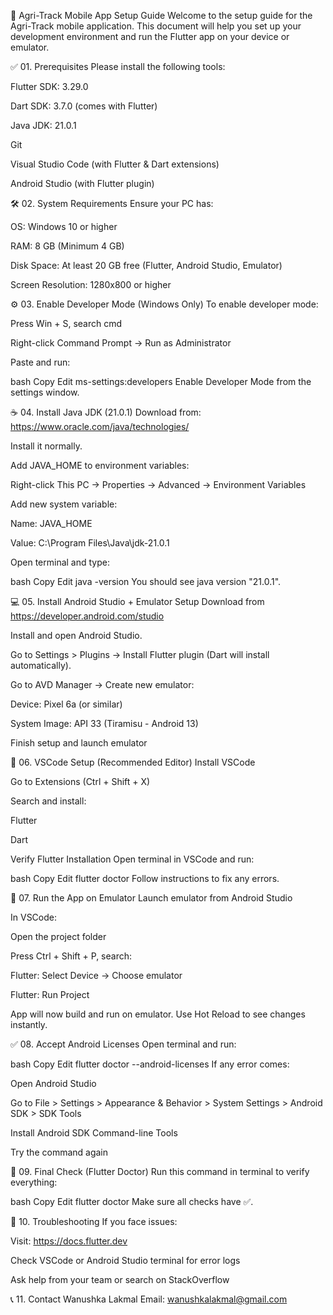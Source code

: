 🌾 Agri-Track Mobile App Setup Guide
Welcome to the setup guide for the Agri-Track mobile application. This document will help you set up your development environment and run the Flutter app on your device or emulator.

✅ 01. Prerequisites
Please install the following tools:

Flutter SDK: 3.29.0

Dart SDK: 3.7.0 (comes with Flutter)

Java JDK: 21.0.1

Git

Visual Studio Code (with Flutter & Dart extensions)

Android Studio (with Flutter plugin)

🛠️ 02. System Requirements
Ensure your PC has:

OS: Windows 10 or higher

RAM: 8 GB (Minimum 4 GB)

Disk Space: At least 20 GB free (Flutter, Android Studio, Emulator)

Screen Resolution: 1280x800 or higher

⚙️ 03. Enable Developer Mode (Windows Only)
To enable developer mode:

Press Win + S, search cmd

Right-click Command Prompt → Run as Administrator

Paste and run:

bash
Copy
Edit
ms-settings:developers
Enable Developer Mode from the settings window.

☕ 04. Install Java JDK (21.0.1)
Download from: https://www.oracle.com/java/technologies/

Install it normally.

Add JAVA_HOME to environment variables:

Right-click This PC → Properties → Advanced → Environment Variables

Add new system variable:

Name: JAVA_HOME

Value: C:\Program Files\Java\jdk-21.0.1

Open terminal and type:

bash
Copy
Edit
java -version
You should see java version "21.0.1".

💻 05. Install Android Studio + Emulator Setup
Download from https://developer.android.com/studio

Install and open Android Studio.

Go to Settings > Plugins → Install Flutter plugin (Dart will install automatically).

Go to AVD Manager → Create new emulator:

Device: Pixel 6a (or similar)

System Image: API 33 (Tiramisu - Android 13)

Finish setup and launch emulator

🧪 06. VSCode Setup (Recommended Editor)
Install VSCode

Go to Extensions (Ctrl + Shift + X)

Search and install:

Flutter

Dart

Verify Flutter Installation
Open terminal in VSCode and run:

bash
Copy
Edit
flutter doctor
Follow instructions to fix any errors.

📱 07. Run the App on Emulator
Launch emulator from Android Studio

In VSCode:

Open the project folder

Press Ctrl + Shift + P, search:

Flutter: Select Device → Choose emulator

Flutter: Run Project

App will now build and run on emulator. Use Hot Reload to see changes instantly.

✅ 08. Accept Android Licenses
Open terminal and run:

bash
Copy
Edit
flutter doctor --android-licenses
If any error comes:

Open Android Studio

Go to File > Settings > Appearance & Behavior > System Settings > Android SDK > SDK Tools

Install Android SDK Command-line Tools

Try the command again

🧪 09. Final Check (Flutter Doctor)
Run this command in terminal to verify everything:

bash
Copy
Edit
flutter doctor
Make sure all checks have ✅.

🧯 10. Troubleshooting
If you face issues:

Visit: https://docs.flutter.dev

Check VSCode or Android Studio terminal for error logs

Ask help from your team or search on StackOverflow

📞 11. Contact
Wanushka Lakmal
Email: wanushkalakmal@gmail.com
